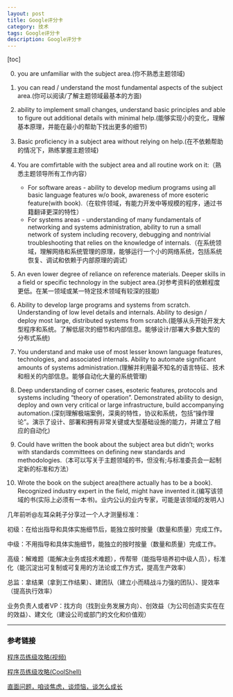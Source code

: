 ```yaml
---
layout: post
title: Google评分卡
category: 技术
tags: Google评分卡
description: Google评分卡
---
```


[toc]

0. you are unfamiliar with the subject area.(你不熟悉主题领域)

1. you can read / understand the most fundamental aspects of the subject area.(你可以阅读/了解主题领域最基本的方面)

2. ability to implement small changes, understand basic principles and able to figure out additional details with minimal help.(能够实现小的变化，理解基本原理，并能在最小的帮助下找出更多的细节)

3. Basic proficiency in a subject area without relying on help.(在不依赖帮助的情况下，熟练掌握主题领域)

4. You are comfirtable with the subject area and all routine work on it:（熟悉主题领导所有工作内容）
    - For software areas - ability to develop medium programs using all basic language features w/o book, awareness of more esoteric feature(with book).（在软件领域，有能力开发中等规模的程序，通过书籍翻译更深的特性）
    - For systems areas - understanding of many fundamentals of networking and systems administration, ability to run a small network of system including recovery, debugging and nontrivial troubleshooting that relies on the knowledge of internals.（在系统领域，理解网络和系统管理的原理，能够运行一个小的网络系统，包括系统恢复、调试和依赖于内部原理的调试）

5. An even lower degree of reliance on reference materials. Deeper skills in a field or specific technology in the subject area.(对参考资料的依赖程度更低。在某一领域或某一特定技术领域有较深的技能)

6. Ability to develop large programs and systems from scratch. Understanding of low level details and internals. Ability to design / deploy most large, distributed systems from scratch.(能够从头开始开发大型程序和系统。了解低层次的细节和内部信息。能够设计/部署大多数大型的分布式系统)

7. You understand and make use of most lesser known language features, technologies, and associated internals. Ability to automate significant amounts of systems administration.(理解并利用最不知名的语言特征、技术和相关的内部信息。能够自动化大量的系统管理)

8. Deep understanding of corner cases, esoteric features, protocols and systems including “theory of operation”. Demonstrated ability to design, deploy and own very critical or large infrastructure, build accompanying automation.(深刻理解极端案例，深奥的特性，协议和系统，包括“操作理论”。演示了设计、部署和拥有非常关键或大型基础设施的能力，并建立了相应的自动化)

9. Could have written the book about the subject area but didn’t; works with standards committees on defining new standards and methodologies.（本可以写关于主题领域的书，但没有;与标准委员会一起制定新的标准和方法）

10. Wrote the book on the subject area(there actually has to be a book). Recognized industry expert in the field, might have invented it.(编写该领域的书(实际上必须有一本书)。业内公认的业内专家，可能是该领域的发明人)

几年前听@左耳朵耗子分享过一个人才测量标准：

初级：在给出指导和具体实施细节后，能独立按时按量（数量和质量）完成工作。

中级：不用指导和具体实施细节，能独立的按时按量（数量和质量）完成工作。

高级：解难题（能解决业务或技术难题），传帮带（能指导培养初中级人员），标准化（能沉淀出可复制或可复用的方法论或工作方式，提高生产效率）

总监：拿结果（拿到工作结果）、建团队（建立小而精战斗力强的团队）、提效率（提高执行效率）

业务负责人或者VP：找方向（找到业务发展方向）、创效益（为公司创造实实在在的效益）、建文化（建设公司或部门的文化和价值观）

****

### <span style='color:black'>参考链接</span>

[程序员练级攻略(视频)](https://www.bilibili.com/video/BV1cE411J7HD)

[程序员练级攻略(CoolShell)](https://coolshell.cn/articles/4990.html)

[直面问题，咱谈焦虑，谈烦恼，谈怎么成长](https://www.bilibili.com/video/BV1C7411F7x3)
